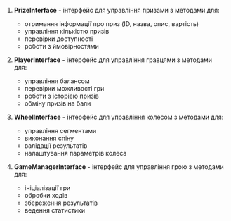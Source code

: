 1. **PrizeInterface** - інтерфейс для управління призами з методами для:
    - отримання інформації про приз (ID, назва, опис, вартість)
    - управління кількістю призів
    - перевірки доступності
    - роботи з ймовірностями

2. **PlayerInterface** - інтерфейс для управління гравцями з методами для:
    - управління балансом
    - перевірки можливості гри
    - роботи з історією призів
    - обміну призів на бали

3. **WheelInterface** - інтерфейс для управління колесом з методами для:
    - управління сегментами
    - виконання спіну
    - валідації результатів
    - налаштування параметрів колеса

4. **GameManagerInterface** - інтерфейс для управління грою з методами для:
    - ініціалізації гри
    - обробки ходів
    - збереження результатів
    - ведення статистики
